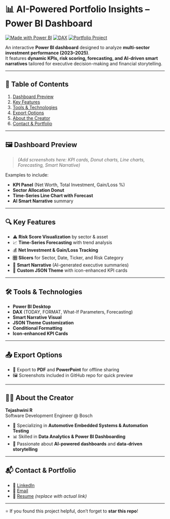 # 📊 AI-Powered Portfolio Insights – Power BI Dashboard

[![Made with Power BI](https://img.shields.io/badge/Made%20with-Power%20BI-yellow?logo=powerbi)](https://powerbi.microsoft.com/)
[![DAX](https://img.shields.io/badge/DAX-Data%20Analysis%20Expressions-blue)](https://learn.microsoft.com/en-us/dax/)
[![Portfolio Project](https://img.shields.io/badge/Project-Portfolio%20Analytics-brightgreen)](#)

An interactive **Power BI dashboard** designed to analyze **multi-sector investment performance (2023–2025)**.  
It features **dynamic KPIs, risk scoring, forecasting, and AI-driven smart narratives** tailored for executive decision-making and financial storytelling.

---

## 📑 Table of Contents
1. [Dashboard Preview](#-dashboard-preview)  
2. [Key Features](#-key-features)  
3. [Tools & Technologies](#-tools--technologies)  
4. [Export Options](#-export-options)  
5. [About the Creator](#-about-the-creator)  
6. [Contact & Portfolio](#-contact--portfolio)  

---

## 🖼️ Dashboard Preview
> *(Add screenshots here: KPI cards, Donut charts, Line charts, Forecasting, Smart Narrative)*

Examples to include:
- **KPI Panel** (Net Worth, Total Investment, Gain/Loss %)
- **Sector Allocation Donut**
- **Time-Series Line Chart with Forecast**
- **AI Smart Narrative** summary

---

## 🔍 Key Features
- ⚠️ **Risk Score Visualization** by sector & asset  
- 📈 **Time-Series Forecasting** with trend analysis  
- 💰 **Net Investment & Gain/Loss Tracking**  
- 🎛️ **Slicers** for Sector, Date, Ticker, and Risk Category  
- 🧠 **Smart Narrative** (AI-generated executive summaries)  
- 🎨 **Custom JSON Theme** with icon-enhanced KPI cards  

---

## 🛠️ Tools & Technologies
- **Power BI Desktop**
- **DAX** (TODAY, FORMAT, What-If Parameters, Forecasting)
- **Smart Narrative Visual**
- **JSON Theme Customization**
- **Conditional Formatting**
- **Icon-enhanced KPI Cards**

---

## 📤 Export Options
- 📑 Export to **PDF** and **PowerPoint** for offline sharing  
- 🖼️ Screenshots included in GitHub repo for quick preview  

---

## 👩‍💻 About the Creator
**Tejashwini R**  
Software Development Engineer @ Bosch  

- 🔧 Specializing in **Automotive Embedded Systems & Automation Testing**  
- 📊 Skilled in **Data Analytics & Power BI Dashboarding**  
- 🤖 Passionate about **AI-powered dashboards** and **data-driven storytelling**  

---

## 📬 Contact & Portfolio
- 💼 [LinkedIn](https://www.linkedin.com/in/tejashwiniramegowda/)  
- 📧 [Email](mailto:teju04560@gmail.com)  
- 📄 [Resume](link-to-your-resume.pdf) *(replace with actual link)*  

---

⭐ If you found this project helpful, don’t forget to **star this repo**!
